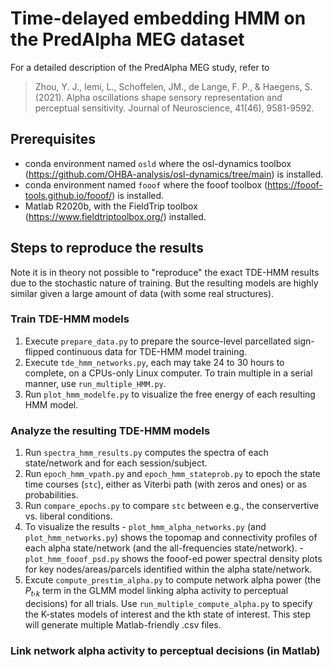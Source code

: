 # Time-delayed embedding HMM on the PredAlpha MEG dataset
For a detailed description of the PredAlpha MEG study, refer to 
> Zhou, Y. J., Iemi, L., Schoffelen, JM., de Lange, F. P., & Haegens, S. (2021). Alpha oscillations shape sensory representation and perceptual sensitivity. Journal of Neuroscience, 41(46), 9581-9592.

## Prerequisites
* conda environment named `osld` where the osl-dynamics toolbox (https://github.com/OHBA-analysis/osl-dynamics/tree/main) is installed.
* conda environment named `fooof` where the fooof toolbox (https://fooof-tools.github.io/fooof/) is installed.
* Matlab R2020b, with the FieldTrip toolbox (https://www.fieldtriptoolbox.org/) installed.

## Steps to reproduce the results
Note it is in theory not possible to "reproduce" the exact TDE-HMM results due to the stochastic nature of training. But the resulting models are highly similar given a large amount of data (with some real structures).
### Train TDE-HMM models
1. Execute `prepare_data.py` to prepare the source-level parcellated sign-flipped continuous data for TDE-HMM model training.
2. Execute `tde_hmm_networks.py`, each may take 24 to 30 hours to complete, on a CPUs-only Linux computer. To train multiple in a serial manner, use `run_multiple_HMM.py`. 
3. Run `plot_hmm_modelfe.py` to visualize the free energy of each resulting HMM model.
### Analyze the resulting TDE-HMM models
1. Run `spectra_hmm_results.py` computes the spectra of each state/network and for each session/subject.
2. Run `epoch_hmm_vpath.py` and `epoch_hmm_stateprob.py` to epoch the state time courses (`stc`), either as Viterbi path (with zeros and ones) or as probabilities.
3. Run `compare_epochs.py` to compare `stc` between e.g., the conservertive vs. liberal conditions. 
4. To visualize the results
        - `plot_hmm_alpha_networks.py` (and `plot_hmm_networks.py`) shows the topomap and connectivity profiles of each alpha state/network (and the all-frequencies state/network). 
        - `plot_hmm_fooof_psd.py` shows the fooof-ed power spectral density plots for key nodes/areas/parcels identified within the alpha state/network.
5. Excute `compute_prestim_alpha.py` to compute network alpha power (the $P_t,_k$ term in the GLMM model linking alpha activity to perceptual decisions) for all trials. Use `run_multiple_compute_alpha.py` to specify the K-states models of interest and the kth state of interest. This step will generate multiple Matlab-friendly .csv files.
### Link network alpha activity to perceptual decisions (in Matlab)

